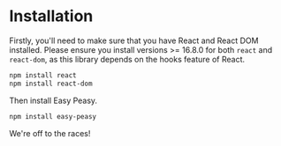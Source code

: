 # Installation

Firstly, you'll need to make sure that you have React and React DOM installed.
Please ensure you install versions >= 16.8.0 for both `react` and `react-dom`, as
this library depends on the hooks feature of React.

```bash
npm install react
npm install react-dom
```

Then install Easy Peasy.

```bash
npm install easy-peasy
```

We're off to the races!
